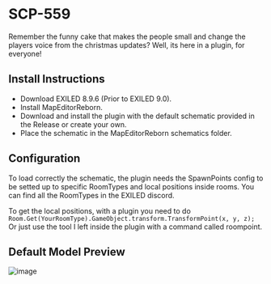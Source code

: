 # SCP-559

Remember the funny cake that makes the people small and change the players voice from the christmas updates? Well, its here in a plugin, for everyone!

## Install Instructions
- Download EXILED 8.9.6 (Prior to EXILED 9.0).
- Install MapEditorReborn.
- Download and install the plugin with the default schematic provided in the Release or create your own.
- Place the schematic in the MapEditorReborn schematics folder.

## Configuration
To load correctly the schematic, the plugin needs the SpawnPoints config to be setted up to specific RoomTypes and local positions inside rooms.
You can find all the RoomTypes in the EXILED discord.

To get the local positions, with a plugin you need to do `Room.Get(YourRoomType).GameObject.transform.TransformPoint(x, y, z);`
Or just use the tool I left inside the plugin with a command called roompoint.

## Default Model Preview
![image](https://github.com/user-attachments/assets/fef04287-f8fc-4b56-94a6-3759fe68dd63)
